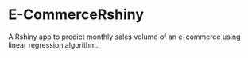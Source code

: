 # E-CommerceRshiny
 A Rshiny app to predict monthly sales volume of an e-commerce using linear regression algorithm. 

